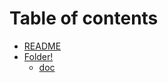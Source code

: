 # Table of contents

* [README](README.md)
* [Folder!](experiments/README.md)
  * [doc](experiments/doc.md)

